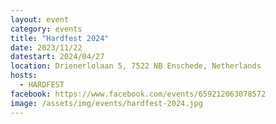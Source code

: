 ```yaml
---
layout: event
category: events
title: "Hardfest 2024"
date: 2023/11/22
datestart: 2024/04/27
location: Drienerlolaan 5, 7522 NB Enschede, Netherlands
hosts:
  - HARDFEST
facebook: https://www.facebook.com/events/659212063078572
image: /assets/img/events/hardfest-2024.jpg
---
```

